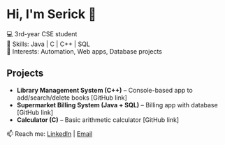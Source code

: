 # Hi, I'm Serick 👋

💻 3rd-year CSE student  
🔹 Skills: Java | C | C++ | SQL  
🔹 Interests: Automation, Web apps, Database projects  

## Projects
- **Library Management System (C++)** – Console-based app to add/search/delete books [GitHub link]  
- **Supermarket Billing System (Java + SQL)** – Billing app with database [GitHub link]  
- **Calculator (C)** – Basic arithmetic calculator [GitHub link]  

📫 Reach me: [LinkedIn](www.linkedin.com/in/sericksg06) | [Email](sericksg06@gmail.com)

